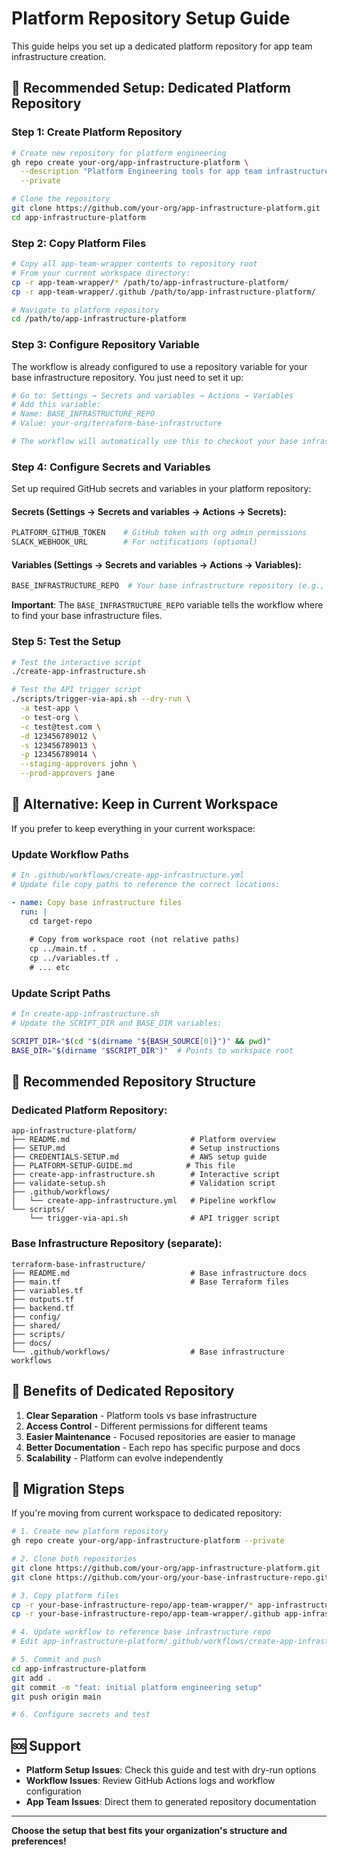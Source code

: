 # Platform Repository Setup Guide

This guide helps you set up a dedicated platform repository for app team infrastructure creation.

## 🎯 Recommended Setup: Dedicated Platform Repository

### Step 1: Create Platform Repository

```bash
# Create new repository for platform engineering
gh repo create your-org/app-infrastructure-platform \
  --description "Platform Engineering tools for app team infrastructure creation" \
  --private

# Clone the repository
git clone https://github.com/your-org/app-infrastructure-platform.git
cd app-infrastructure-platform
```

### Step 2: Copy Platform Files

```bash
# Copy all app-team-wrapper contents to repository root
# From your current workspace directory:
cp -r app-team-wrapper/* /path/to/app-infrastructure-platform/
cp -r app-team-wrapper/.github /path/to/app-infrastructure-platform/

# Navigate to platform repository
cd /path/to/app-infrastructure-platform
```

### Step 3: Configure Repository Variable

The workflow is already configured to use a repository variable for your base infrastructure repository. You just need to set it up:

```bash
# Go to: Settings → Secrets and variables → Actions → Variables
# Add this variable:
# Name: BASE_INFRASTRUCTURE_REPO
# Value: your-org/terraform-base-infrastructure

# The workflow will automatically use this to checkout your base infrastructure files
```

### Step 4: Configure Secrets and Variables

Set up required GitHub secrets and variables in your platform repository:

#### Secrets (Settings → Secrets and variables → Actions → Secrets):
```bash
PLATFORM_GITHUB_TOKEN    # GitHub token with org admin permissions
SLACK_WEBHOOK_URL        # For notifications (optional)
```

#### Variables (Settings → Secrets and variables → Actions → Variables):
```bash
BASE_INFRASTRUCTURE_REPO  # Your base infrastructure repository (e.g., "your-org/terraform-base-infrastructure")
```

**Important**: The `BASE_INFRASTRUCTURE_REPO` variable tells the workflow where to find your base infrastructure files.

### Step 5: Test the Setup

```bash
# Test the interactive script
./create-app-infrastructure.sh

# Test the API trigger script
./scripts/trigger-via-api.sh --dry-run \
  -a test-app \
  -o test-org \
  -c test@test.com \
  -d 123456789012 \
  -s 123456789013 \
  -p 123456789014 \
  --staging-approvers john \
  --prod-approvers jane
```

## 🔧 Alternative: Keep in Current Workspace

If you prefer to keep everything in your current workspace:

### Update Workflow Paths

```yaml
# In .github/workflows/create-app-infrastructure.yml
# Update file copy paths to reference the correct locations:

- name: Copy base infrastructure files
  run: |
    cd target-repo
    
    # Copy from workspace root (not relative paths)
    cp ../main.tf .
    cp ../variables.tf .
    # ... etc
```

### Update Script Paths

```bash
# In create-app-infrastructure.sh
# Update the SCRIPT_DIR and BASE_DIR variables:

SCRIPT_DIR="$(cd "$(dirname "${BASH_SOURCE[0]}")" && pwd)"
BASE_DIR="$(dirname "$SCRIPT_DIR")"  # Points to workspace root
```

## 🎯 Recommended Repository Structure

### Dedicated Platform Repository:
```
app-infrastructure-platform/
├── README.md                           # Platform overview
├── SETUP.md                            # Setup instructions
├── CREDENTIALS-SETUP.md                # AWS setup guide
├── PLATFORM-SETUP-GUIDE.md            # This file
├── create-app-infrastructure.sh        # Interactive script
├── validate-setup.sh                   # Validation script
├── .github/workflows/
│   └── create-app-infrastructure.yml   # Pipeline workflow
└── scripts/
    └── trigger-via-api.sh              # API trigger script
```

### Base Infrastructure Repository (separate):
```
terraform-base-infrastructure/
├── README.md                           # Base infrastructure docs
├── main.tf                             # Base Terraform files
├── variables.tf
├── outputs.tf
├── backend.tf
├── config/
├── shared/
├── scripts/
├── docs/
└── .github/workflows/                  # Base infrastructure workflows
```

## 🚀 Benefits of Dedicated Repository

1. **Clear Separation** - Platform tools vs base infrastructure
2. **Access Control** - Different permissions for different teams
3. **Easier Maintenance** - Focused repositories are easier to manage
4. **Better Documentation** - Each repo has specific purpose and docs
5. **Scalability** - Platform can evolve independently

## 🔄 Migration Steps

If you're moving from current workspace to dedicated repository:

```bash
# 1. Create new platform repository
gh repo create your-org/app-infrastructure-platform --private

# 2. Clone both repositories
git clone https://github.com/your-org/app-infrastructure-platform.git
git clone https://github.com/your-org/your-base-infrastructure-repo.git

# 3. Copy platform files
cp -r your-base-infrastructure-repo/app-team-wrapper/* app-infrastructure-platform/
cp -r your-base-infrastructure-repo/app-team-wrapper/.github app-infrastructure-platform/

# 4. Update workflow to reference base infrastructure repo
# Edit app-infrastructure-platform/.github/workflows/create-app-infrastructure.yml

# 5. Commit and push
cd app-infrastructure-platform
git add .
git commit -m "feat: initial platform engineering setup"
git push origin main

# 6. Configure secrets and test
```

## 🆘 Support

- **Platform Setup Issues**: Check this guide and test with dry-run options
- **Workflow Issues**: Review GitHub Actions logs and workflow configuration
- **App Team Issues**: Direct them to generated repository documentation

---

**Choose the setup that best fits your organization's structure and preferences!**